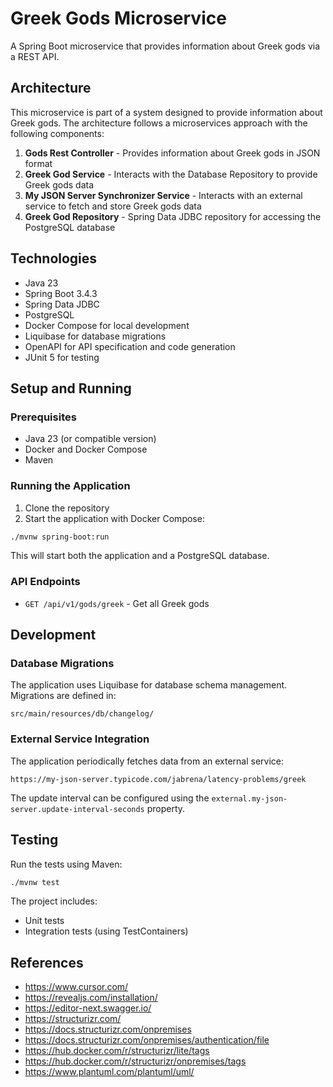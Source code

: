 # Greek Gods Microservice

A Spring Boot microservice that provides information about Greek gods via a REST API.

## Architecture

This microservice is part of a system designed to provide information about Greek gods. The architecture follows a microservices approach with the following components:

1. **Gods Rest Controller** - Provides information about Greek gods in JSON format
2. **Greek God Service** - Interacts with the Database Repository to provide Greek gods data
3. **My JSON Server Synchronizer Service** - Interacts with an external service to fetch and store Greek gods data
4. **Greek God Repository** - Spring Data JDBC repository for accessing the PostgreSQL database

## Technologies

- Java 23
- Spring Boot 3.4.3
- Spring Data JDBC
- PostgreSQL
- Docker Compose for local development
- Liquibase for database migrations
- OpenAPI for API specification and code generation
- JUnit 5 for testing

## Setup and Running

### Prerequisites

- Java 23 (or compatible version)
- Docker and Docker Compose
- Maven

### Running the Application

1. Clone the repository
2. Start the application with Docker Compose:

```bash
./mvnw spring-boot:run
```

This will start both the application and a PostgreSQL database.

### API Endpoints

- `GET /api/v1/gods/greek` - Get all Greek gods

## Development

### Database Migrations

The application uses Liquibase for database schema management. Migrations are defined in:

```
src/main/resources/db/changelog/
```

### External Service Integration

The application periodically fetches data from an external service:

```
https://my-json-server.typicode.com/jabrena/latency-problems/greek
```

The update interval can be configured using the `external.my-json-server.update-interval-seconds` property.

## Testing

Run the tests using Maven:

```bash
./mvnw test
```

The project includes:
- Unit tests
- Integration tests (using TestContainers)

## References

- https://www.cursor.com/
- https://revealjs.com/installation/
- https://editor-next.swagger.io/
- https://structurizr.com/
- https://docs.structurizr.com/onpremises
- https://docs.structurizr.com/onpremises/authentication/file
- https://hub.docker.com/r/structurizr/lite/tags
- https://hub.docker.com/r/structurizr/onpremises/tags
- https://www.plantuml.com/plantuml/uml/